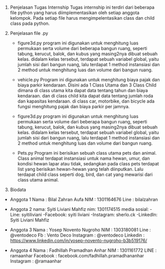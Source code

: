 1. Penjelasan Tugas Internship
   Tugas internship ini terdiri dari beberapa file python yang harus diimplementasikan oleh setiap anggota kelompok. Pada setiap file      harus mengimpelentasikan class dan child class pada python.
2. Penjelasan file .py
   * figure3d.py
	program ini digunakan untuk menghitung luas permukaan serta volume dari beberapa bangun ruang, seperti tabung,
	kerucut, balok, dan kubus yang masing2nya dibuat sebuah kelas. didalam kelas tersebut, terdapat sebuah variabel
	global, yaitu jumlah sisi dari bangun ruang, lalu terdapat 1 method instansiasi dan 2 method untuk menghitung
	luas dan volume dari bangun ruang.
  
   * vehicle.py
	Program ini digunakan untuk menghitung biaya pajak dan biaya parkir kendaraan. Disini ada 1 Class Utama dan 3 Class                     Child dimana di class utama kita dapat data tentang tahun dan biaya kendaraan. dan di class child kita dapat data tentang jumlah         roda dan kapasitas kendaraan. di class car, motorbike, dan bicycle ada fungsi menghitung pajak dan biaya parkir per jamnya.

   * figure3d.py
	program ini digunakan untuk menghitung luas permukaan serta volume dari beberapa bangun ruang, seperti tabung,
	kerucut, balok, dan kubus yang masing2nya dibuat sebuah kelas. didalam kelas tersebut, terdapat sebuah variabel
	global, yaitu jumlah sisi dari bangun ruang, lalu terdapat 1 method instansiasi dan 2 method untuk menghitung
	luas dan volume dari bangun ruang.
   * Pets.py
        Program ini berisikan sebuah class utama pets dan animal. Class animal terdapat instansiasi untuk nama hewan, umur, dan kondisi         hewan lapar atau tidak, sedangkan pada class pets terdapat list yang berisikan hewan-hewan yang telah diinputkan. Lalu terdapat         child class seperti dog, bird, dan cat yang mewarisi dari class utama animal.
  
3. Biodata

* Anggota 1
 Nama : Bilal Zahran Aufa
 NIM : 1301164676
 Line : bilalzahran
 
* Anggota 2
 nama: Syiti Liviani Mahfiz
 nim: 1301174515
 media sosial:
  -Line: syitiliviani
  -Facebook: syiti liviani
  -Instagram: sherlo.ck
  -LinkedIn: Syiti Liviani Mahfiz
  
* Anggota 3
 Nama : Yosep Novento Nugroho
 NIM : 1303180081
 Line : @ventodeco
 Fb : Vento Deco
 Instagram : @ventodeco
 Linkedin : https://www.linkedin.com/in/yosep-novento-nugroho-b3b519176/

* Anggota 4
 Nama : Fadhillah Pramadhan Anhar
 NIM : 1301161772
 LINE : ramaanhar
 Facebook : facebook.com/fadhillah.pramadhananhar
 Instagram : @ramaanhar
